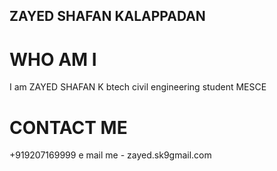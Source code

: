 ## ZAYED SHAFAN KALAPPADAN 
# WHO AM I 
I am ZAYED SHAFAN K btech civil engineering student MESCE


# CONTACT ME
+919207169999
e mail me - zayed.sk9gmail.com







